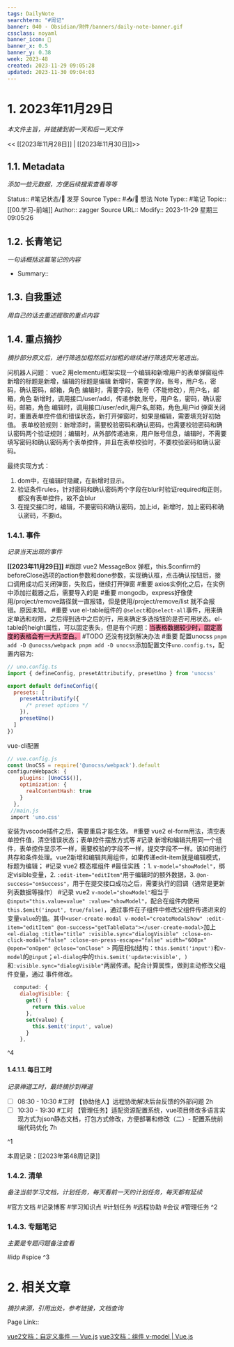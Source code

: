```yaml
---
tags: DailyNote
searchterm: "#周记"
banner: 040 - Obsidian/附件/banners/daily-note-banner.gif
cssclass: noyaml
banner_icon: 💌
banner_x: 0.5
banner_y: 0.38
week: 2023-48
created: 2023-11-29 09:05:28
updated: 2023-11-30 09:04:03
---
```


# 1. 2023年11月29日

_本文件主旨，并链接到前一天和后一天文件_

<< [[2023年11月28日]] | [[2023年11月30日]]>>

## 1.1. Metadata

_添加一些元数据，方便后续搜索查看等等_

Status:: #笔记状态/🌱 发芽
Source Type:: #📥/💭 想法 
Note Type:: #笔记
Topic:: [[00.学习-前端]]
Author:: zagger
Source URL::
Modify:: 2023-11-29 星期三 09:05:26

## 1.2. 长青笔记

_一句话概括这篇笔记的内容_

- Summary::

## 1.3. 自我重述

_用自己的话去重述提取的重点内容_

## 1.4. 重点摘抄

_摘抄部分原文后，进行筛选加粗然后对加粗的继续进行筛选荧光笔选出。_

问机器人问题：
vue2 用elementui框架实现一个编辑和新增用户的表单弹窗组件
新增的标题是新增，编辑的标题是编辑
新增时，需要字段，账号，用户名，密码，确认密码，邮箱，角色
编辑时，需要字段，账号（不能修改），用户名，邮箱，角色
新增时，调用接口/user/add，传递参数,账号，用户名，密码，确认密码，邮箱，角色
编辑时，调用接口/user/edit,用户名,邮箱，角色,用户id
弹窗关闭时，重置表单控件值和错误状态，新打开弹窗时，如果是编辑，需要填充好初始值。
表单校验规则：新增添时，需要校验密码和确认密码，也需要校验密码和确认密码两个验证规则；编辑时，从外部传递进来，用户账号信息，编辑时，不需要填写密码和确认密码两个表单控件，并且在表单校验时，不要校验密码和确认密码。

最终实现方式：
 1. dom中，在编辑时隐藏，在新增时显示。
 2. 验证条件rules，针对密码和确认密码两个字段在blur时验证required和正则，都没有表单控件，故不会blur
 3. 在提交接口时，编辑，不要密码和确认密码，加上id，新增时，加上密码和确认密码，不要id。
### 1.4.1. 事件

_记录当天出现的事件_

**[[2023年11月29日]]** 
#跟踪 vue2 MessageBox 弹框，this.$confirm的beforeClose选项的action参数和done参数，实现确认框，点击确认按钮后，接口调用成功后关闭弹窗，失败后，继续打开弹窗
#重要 axios实例化之后，在实例中添加拦截器之后，需要导入的是
#重要 mongodb，express好像使用/project/remove路径就一直报错，但是使用/project/remove/list 就不会报错。原因未知。
#重要 vue el-table组件的 `@select`和`@select-all`事件，用来确定单选和权限，之后得到选中之后的行，用来确定多选按钮的是否可用状态。el-table的height属性，可以固定表头，但是有个问题：<mark style="background: #FF5582A6;">当表格数据较少时，固定高度的表格会有一大片空白。</mark> #TODO 还没有找到解决办法
#重要 配置unocss `pnpm add -D @unocss/webpack pnpm add -D unocss`添加配置文件`uno.config.ts`，配置内容为:
```js
// uno.config.ts
import { defineConfig, presetAttributify, presetUno } from 'unocss'

export default defineConfig({
  presets: [
    presetAttributify({
      /* preset options */
    }),
    presetUno()
  ]
})
```
vue-cli配置
```js
// vue.config.js
const UnoCSS = require('@unocss/webpack').default
configureWebpack: {
    plugins: [UnoCSS()],
    optimization: {
      realContentHash: true
    }
  },
 //main.js
 import 'uno.css'
```
安装为vscode插件之后，需要重启才能生效。
#重要 vue2 el-form用法，清空表单控件值，清空错误状态；表单控件摆放方式等
#记录 新增和编辑共用同一个组件，表单控件显示不一样，需要校验的字段不一样，提交字段不一样。该如何进行共存和条件处理。vue2新增和编辑共用组件，如果传递edit-item就是编辑模式，标题为编辑；
#记录 vue2 模态框组件 #最佳实践 ：1. `v-model="showModel"`，绑定visible变量，2. `:edit-item="editItem"`用于编辑时的额外数据，3. `@on-success="onSuccess"`，用于在提交接口成功之后，需要执行的回调（通常是更新列表数据等操作）
#记录 vue2 `v-model="showModel"`相当于`@input="this.value=value" :value="showModel"`，配合在组件内使用`this.$emit('input', true/false)`，通过事件在子组件中修改父组件传递进来的变量`value`的值。其中`<user-create-modal v-model="createModalShow" :edit-item="editItem" @on-success="getTableData"></user-create-modal>`加上`<el-dialog :title="title" :visible.sync="dialogVisible" :close-on-click-modal="false" :close-on-press-escape="false" width="600px" @open="onOpen" @close="onClose" >` 两层相似结构：`this.$emit('input')`和`v-model`的`@input`；`el-dialog`中的`this.$emit('update:visible', )`和`:visible.sync="dialogVisible"`两层传递。配合计算属性，做到主动修改父组件变量，通过 事件修改。
```js
  computed: {
    dialogVisible: {
      get() {
        return this.value
      },
      set(value) {
        this.$emit('input', value)
      }
    },

```
^4
#### 1.4.1.1. 每日工时

_记录禅道工时，最终摘抄到禅道_

- [ ] 08:30 - 10:30 #工时  【协助他人】远程协助解决后台反馈的外部问题 2h
- [ ] 10:30 - 19:30 #工时 【管理任务】适配资源配置系统，vue项目修改多语言实现方式为json静态文档，打包方式修改，方便部署和修改（二）- 配置系统前端代码优化 7h

^1

本周记录：[[2023年第48周记录]]

### 1.4.2. 清单

_备注当前学习文档，计划任务，每天看前一天的计划任务，每天都有延续_

#官方文档 
#记录博客
#学习知识点
#计划任务
#远程协助
#会议 
#管理任务
^2

### 1.4.3. 专题笔记

_主要是专题问题备注查看_

#idp
#spice
^3

# 2. 相关文章

_摘抄来源，引用出处，参考链接，文档查询_

Page Link::

[vue2文档：自定义事件 — Vue.js](https://v2.cn.vuejs.org/v2/guide/components-custom-events.html#%E8%87%AA%E5%AE%9A%E4%B9%89%E7%BB%84%E4%BB%B6%E7%9A%84-v-model)
[vue3文档：组件 v-model | Vue.js](https://cn.vuejs.org/guide/components/v-model.html)